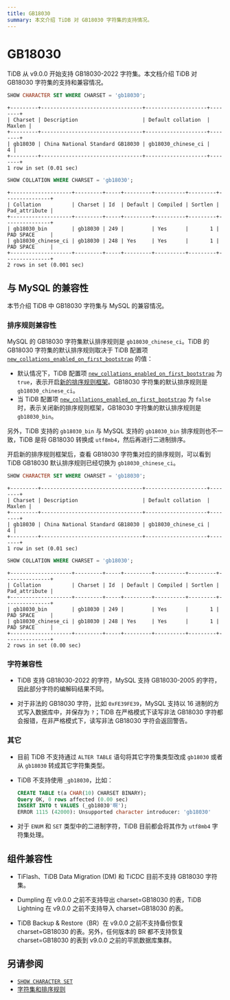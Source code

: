 ```yaml
---
title: GB18030
summary: 本文介绍 TiDB 对 GB18030 字符集的支持情况。
---
```


# GB18030

TiDB 从 v9.0.0 开始支持 GB18030-2022 字符集。本文档介绍 TiDB 对 GB18030 字符集的支持和兼容情况。

```sql
SHOW CHARACTER SET WHERE CHARSET = 'gb18030';
```

```
+---------+---------------------------------+--------------------+--------+
| Charset | Description                     | Default collation  | Maxlen |
+---------+---------------------------------+--------------------+--------+
| gb18030 | China National Standard GB18030 | gb18030_chinese_ci |      4 |
+---------+---------------------------------+--------------------+--------+
1 row in set (0.01 sec)
```

```sql
SHOW COLLATION WHERE CHARSET = 'gb18030';
```

```
+--------------------+---------+-----+---------+----------+---------+---------------+
| Collation          | Charset | Id  | Default | Compiled | Sortlen | Pad_attribute |
+--------------------+---------+-----+---------+----------+---------+---------------+
| gb18030_bin        | gb18030 | 249 |         | Yes      |       1 | PAD SPACE     |
| gb18030_chinese_ci | gb18030 | 248 | Yes     | Yes      |       1 | PAD SPACE     |
+--------------------+---------+-----+---------+----------+---------+---------------+
2 rows in set (0.001 sec)
```

## 与 MySQL 的兼容性

本节介绍 TiDB 中 GB18030 字符集与 MySQL 的兼容情况。

### 排序规则兼容性

MySQL 的 GB18030 字符集默认排序规则是 `gb18030_chinese_ci`。TiDB 的 GB18030 字符集的默认排序规则取决于 TiDB 配置项[`new_collations_enabled_on_first_bootstrap`](/tidb-configuration-file.md#new_collations_enabled_on_first_bootstrap) 的值：

- 默认情况下，TiDB 配置项 [`new_collations_enabled_on_first_bootstrap`](/tidb-configuration-file.md#new_collations_enabled_on_first_bootstrap) 为 `true`，表示开启[新的排序规则框架](/character-set-and-collation.md#新框架下的排序规则支持)。GB18030 字符集的默认排序规则是 `gb18030_chinese_ci`。
- 当 TiDB 配置项 [`new_collations_enabled_on_first_bootstrap`](/tidb-configuration-file.md#new_collations_enabled_on_first_bootstrap) 为 `false` 时，表示关闭新的排序规则框架，GB18030 字符集的默认排序规则是 `gb18030_bin`。

另外，TiDB 支持的 `gb18030_bin` 与 MySQL 支持的 `gb18030_bin` 排序规则也不一致，TiDB 是将 GB18030 转换成 `utf8mb4`，然后再进行二进制排序。

开启新的排序规则框架后，查看 GB18030 字符集对应的排序规则，可以看到 TiDB GB18030 默认排序规则已经切换为 `gb18030_chinese_ci`。

```sql
SHOW CHARACTER SET WHERE CHARSET = 'gb18030';
```

```
+---------+---------------------------------+--------------------+--------+
| Charset | Description                     | Default collation  | Maxlen |
+---------+---------------------------------+--------------------+--------+
| gb18030 | China National Standard GB18030 | gb18030_chinese_ci |      4 |
+---------+---------------------------------+--------------------+--------+
1 row in set (0.01 sec)
```

```sql
SHOW COLLATION WHERE CHARSET = 'gb18030';
```

```
+--------------------+---------+-----+---------+----------+---------+---------------+
| Collation          | Charset | Id  | Default | Compiled | Sortlen | Pad_attribute |
+--------------------+---------+-----+---------+----------+---------+---------------+
| gb18030_bin        | gb18030 | 249 |         | Yes      |       1 | PAD SPACE     |
| gb18030_chinese_ci | gb18030 | 248 | Yes     | Yes      |       1 | PAD SPACE     |
+--------------------+---------+-----+---------+----------+---------+---------------+
2 rows in set (0.00 sec)
```

### 字符兼容性

- TiDB 支持 GB18030-2022 的字符，MySQL 支持 GB18030-2005 的字符，因此部分字符的编解码结果不同。

- 对于非法的 GB18030 字符，比如 `0xFE39FE39`，MySQL 支持以 16 进制的方式写入数据库中，并保存为 `?`；TiDB 在严格模式下读写非法 GB18030 字符都会报错，在非严格模式下，读写非法 GB18030 字符会返回警告。

### 其它

* 目前 TiDB 不支持通过 `ALTER TABLE` 语句将其它字符集类型改成 `gb18030` 或者从 `gb18030` 转成其它字符集类型。

* TiDB 不支持使用 `_gb18030`，比如：

  ```sql
  CREATE TABLE t(a CHAR(10) CHARSET BINARY);
  Query OK, 0 rows affected (0.00 sec)
  INSERT INTO t VALUES (_gb18030'啊');
  ERROR 1115 (42000): Unsupported character introducer: 'gb18030'
  ```

* 对于 `ENUM` 和 `SET` 类型中的二进制字符，TiDB 目前都会将其作为 `utf8mb4` 字符集处理。

## 组件兼容性

* TiFlash、TiDB Data Migration (DM) 和 TiCDC 目前不支持 GB18030 字符集。

* Dumpling 在 v9.0.0 之前不支持导出 charset=GB18030 的表，TiDB Lightning 在 v9.0.0 之前不支持导入 charset=GB18030 的表。

* TiDB Backup & Restore（BR）在 v9.0.0 之前不支持备份恢复 charset=GB18030 的表。另外，任何版本的 BR 都不支持恢复 charset=GB18030 的表到 v9.0.0 之前的平凯数据库集群。

## 另请参阅

* [`SHOW CHARACTER SET`](/sql-statements/sql-statement-show-character-set.md)
* [字符集和排序规则](/character-set-and-collation.md)

